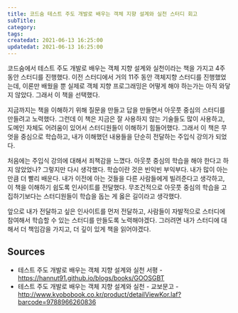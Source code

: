 ```yaml
---
title: 코드숨 테스트 주도 개발로 배우는 객체 지향 설계와 실천 스터디 회고
subTitle:
category:
tags:
createdat: 2021-06-13 16:25:00
updatedat: 2021-06-13 16:25:00
---
```


코드숨에서 테스트 주도 개발로 배우는 객체 지향 설계와 실천이라는 책을 가지고 4주 동안 스터디를 진행했다. 이전 스터디에서 거의 11주 동안 객체지향 스터디를 진행했었는데, 이론만 배웠을 뿐 실제로 객체 지향 프로그래밍은 어떻게 해야 하는가는 아직 와닿지 않았다. 그래서 이 책을 선택했다.  

지금까지는 책을 이해하기 위해 질문을 만들고 답을 만들면서 아웃풋 중심의 스터디를 만들려고 노력했다. 그런데 이 책은 지금은 잘 사용하지 않는 기술들도 많이 사용하고, 도메인 자체도 어려움이 있어서 스터디원들이 이해하기 힘들어했다. 그래서 이 책은 무엇을 중심으로 학습하고, 내가 이해했던 내용들을 단순히 전달하는 주입식 강의가 되었다.  

처음에는 주입식 강의에 대해서 죄책감을 느꼈다. 아웃풋 중심의 학습을 해야 한다고 하지 않았었나? 그렇지만 다시 생각했다. 학습이란 것은 빈익빈 부익부다. 내가 많이 아는 만큼 더 빨리 배운다. 내가 이전에 아는 것들을 다른 사람들에게 빌려준다고 생각하고, 이 책을 이해하기 쉽도록 인사이트를 전달했다. 무조건적으로 아웃풋 중심의 학습을 고집하기보다는 스터디원들이 학습을 돕는 게 옳은 길이라고 생각했다.  

앞으로 내가 전달하고 싶은 인사이트를 먼저 전달하고, 사람들이 자발적으로 스터디에 참여해서 학습할 수 있는 스터디를 만들도록 노력해야겠다. 그러려면 내가 스터디에 대해서 더 책임감을 가지고, 더 깊이 있게 책을 읽어야겠다.

## Sources

* 테스트 주도 개발로 배우는 객체 지향 설계와 실천 서평 - <https://hannut91.github.io/blogs/books/GOOSGBT>
* 테스트 주도 개발로 배우는 객체 지향 설계와 실천 - 교보문고 - <http://www.kyobobook.co.kr/product/detailViewKor.laf?barcode=9788966260836>
